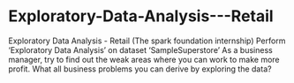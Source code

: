 # Exploratory-Data-Analysis---Retail
Exploratory Data Analysis - Retail (The spark foundation internship)
Perform ‘Exploratory Data Analysis’ on dataset ‘SampleSuperstore’ 
As a business manager, try to find out the weak areas where you can 
work to make more profit. 
What all business problems you can derive by exploring the data?
